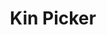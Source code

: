 ---
weight: 20
icon: "/images/IconFeatureKinPicker.png"
icon_alt_text: "13:20:Sync iPhone App Feature : Kin Picker"
screenshots: "/images/FeatureCalendarScreenshot.png"
title: Kin Picker
description: >
  <p>This is the <strong>ultimate Tzolkin learning tool</strong>. Lots of information clearly displayed and <strong>fully interactive</strong> at your fingertips. Select any Tone and Seal and gain deeper insights with all available tools and displays.</p>
  <p>And a <strong>Combined Kin Calculator</strong>. You can add as many Kin as you like to calculate the Combined Kin for a group of people.</p>
---